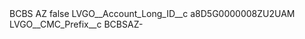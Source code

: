 <?xml version="1.0" encoding="UTF-8"?>
<CustomMetadata xmlns="http://soap.sforce.com/2006/04/metadata" xmlns:xsi="http://www.w3.org/2001/XMLSchema-instance" xmlns:xsd="http://www.w3.org/2001/XMLSchema">
    <label>BCBS AZ</label>
    <protected>false</protected>
    <values>
        <field>LVGO__Account_Long_ID__c</field>
        <value xsi:type="xsd:string">a8D5G0000008ZU2UAM</value>
    </values>
    <values>
        <field>LVGO__CMC_Prefix__c</field>
        <value xsi:type="xsd:string">BCBSAZ-</value>
    </values>
</CustomMetadata>
